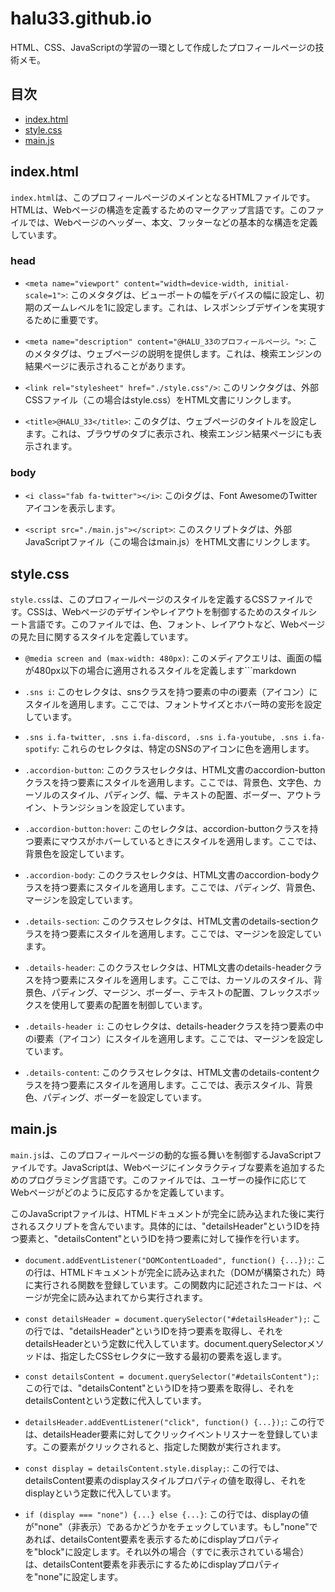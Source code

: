 # halu33.github.io

HTML、CSS、JavaScriptの学習の一環として作成したプロフィールページの技術メモ。

## 目次

- [index.html](#indexhtml)
- [style.css](#stylecss)
- [main.js](#mainjs)

## index.html

`index.html`は、このプロフィールページのメインとなるHTMLファイルです。HTMLは、Webページの構造を定義するためのマークアップ言語です。このファイルでは、Webページのヘッダー、本文、フッターなどの基本的な構造を定義しています。

### head

- `<meta name="viewport" content="width=device-width, initial-scale=1">`: このメタタグは、ビューポートの幅をデバイスの幅に設定し、初期のズームレベルを1に設定します。これは、レスポンシブデザインを実現するために重要です。

- `<meta name="description" content="@HALU_33のプロフィールページ。">`: このメタタグは、ウェブページの説明を提供します。これは、検索エンジンの結果ページに表示されることがあります。

- `<link rel="stylesheet" href="./style.css"/>`: このリンクタグは、外部CSSファイル（この場合はstyle.css）をHTML文書にリンクします。

- `<title>@HALU_33</title>`: このタグは、ウェブページのタイトルを設定します。これは、ブラウザのタブに表示され、検索エンジン結果ページにも表示されます。

### body

- `<i class="fab fa-twitter"></i>`: このiタグは、Font AwesomeのTwitterアイコンを表示します。

- `<script src="./main.js"></script>`: このスクリプトタグは、外部JavaScriptファイル（この場合はmain.js）をHTML文書にリンクします。

## style.css

`style.css`は、このプロフィールページのスタイルを定義するCSSファイルです。CSSは、Webページのデザインやレイアウトを制御するためのスタイルシート言語です。このファイルでは、色、フォント、レイアウトなど、Webページの見た目に関するスタイルを定義しています。

- `@media screen and (max-width: 480px)`: このメディアクエリは、画面の幅が480px以下の場合に適用されるスタイルを定義します```markdown
- `.sns i`: このセレクタは、snsクラスを持つ要素の中のi要素（アイコン）にスタイルを適用します。ここでは、フォントサイズとホバー時の変形を設定しています。

- `.sns i.fa-twitter, .sns i.fa-discord, .sns i.fa-youtube, .sns i.fa-spotify`: これらのセレクタは、特定のSNSのアイコンに色を適用します。

- `.accordion-button`: このクラスセレクタは、HTML文書のaccordion-buttonクラスを持つ要素にスタイルを適用します。ここでは、背景色、文字色、カーソルのスタイル、パディング、幅、テキストの配置、ボーダー、アウトライン、トランジションを設定しています。

- `.accordion-button:hover`: このセレクタは、accordion-buttonクラスを持つ要素にマウスがホバーしているときにスタイルを適用します。ここでは、背景色を設定しています。

- `.accordion-body`: このクラスセレクタは、HTML文書のaccordion-bodyクラスを持つ要素にスタイルを適用します。ここでは、パディング、背景色、マージンを設定しています。

- `.details-section`: このクラスセレクタは、HTML文書のdetails-sectionクラスを持つ要素にスタイルを適用します。ここでは、マージンを設定しています。

- `.details-header`: このクラスセレクタは、HTML文書のdetails-headerクラスを持つ要素にスタイルを適用します。ここでは、カーソルのスタイル、背景色、パディング、マージン、ボーダー、テキストの配置、フレックスボックスを使用して要素の配置を制御しています。

- `.details-header i`: このセレクタは、details-headerクラスを持つ要素の中のi要素（アイコン）にスタイルを適用します。ここでは、マージンを設定しています。

- `.details-content`: このクラスセレクタは、HTML文書のdetails-contentクラスを持つ要素にスタイルを適用します。ここでは、表示スタイル、背景色、パディング、ボーダーを設定しています。

## main.js

`main.js`は、このプロフィールページの動的な振る舞いを制御するJavaScriptファイルです。JavaScriptは、Webページにインタラクティブな要素を追加するためのプログラミング言語です。このファイルでは、ユーザーの操作に応じてWebページがどのように反応するかを定義しています。

このJavaScriptファイルは、HTMLドキュメントが完全に読み込まれた後に実行されるスクリプトを含んでいます。具体的には、"detailsHeader"というIDを持つ要素と、"detailsContent"というIDを持つ要素に対して操作を行います。

- `document.addEventListener("DOMContentLoaded", function() {...});`: この行は、HTMLドキュメントが完全に読み込まれた（DOMが構築された）時に実行される関数を登録しています。この関数内に記述されたコードは、ページが完全に読み込まれてから実行されます。

- `const detailsHeader = document.querySelector("#detailsHeader");`: この行では、"detailsHeader"というIDを持つ要素を取得し、それをdetailsHeaderという定数に代入しています。document.querySelectorメソッドは、指定したCSSセレクタに一致する最初の要素を返します。

- `const detailsContent = document.querySelector("#detailsContent");`: この行では、"detailsContent"というIDを持つ要素を取得し、それをdetailsContentという定数に代入しています。

- `detailsHeader.addEventListener("click", function() {...});`: この行では、detailsHeader要素に対してクリックイベントリスナーを登録しています。この要素がクリックされると、指定した関数が実行されます。

- `const display = detailsContent.style.display;`: この行では、detailsContent要素のdisplayスタイルプロパティの値を取得し、それをdisplayという定数に代入しています。

- `if (display === "none") {...} else {...}`: この行では、displayの値が"none"（非表示）であるかどうかをチェックしています。もし"none"であれば、detailsContent要素を表示するためにdisplayプロパティを"block"に設定します。それ以外の場合（すでに表示されている場合）は、detailsContent要素を非表示にするためにdisplayプロパティを"none"に設定します。
